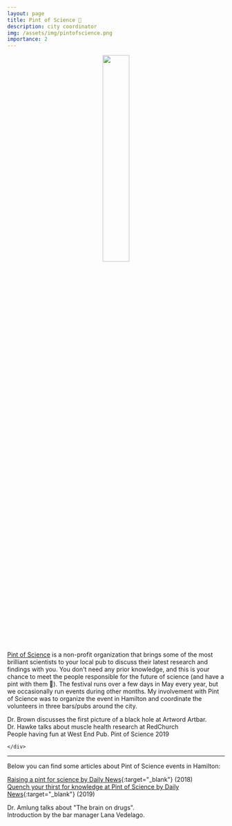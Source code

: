 ```yaml
---
layout: page
title: Pint of Science 🍺
description: city coordinator
img: /assets/img/pintofscience.png
importance: 2
---
```



<center>
	<img src="{{ site.baseurl }}/assets/img/pintofscience.png"  height="35%" width="35%">
</center>


<a href="https://pintofscience.com/" target="_href">Pint of Science</a> is a non-profit organization that brings some of the most brilliant scientists to your local pub to discuss their latest research and findings with you. You don't need any prior knowledge, and this is your chance to meet the people responsible for the future of science (and have a pint with them 🍻). The festival runs over a few days in May every year, but we occasionally run events during other months. My involvement with Pint of Science was to organize the event in Hamilton and coordinate the volunteers in three bars/pubs around the city.


<div class="row justify-content-sm-center">
    <div class="col-sm mt-3 mt-md-0">
        <img class="img-fluid" src="{{ site.baseurl }}/assets/img/pint-3.jpg" alt="" title="Dr. Brown discusses the first picture of a black hole at Artword Artbar" data-zoomable=""/>
				<div class="caption">
				     Dr. Brown discusses the first picture of a black hole at Artword Artbar.
				</div>
    </div>
    <div class="col-sm mt-3 mt-md-0">
        <img class="img-fluid"  src="{{ site.baseurl }}/assets/img/pint-2.jpg" alt="" title="Dr. Hawke talks about muscle health research at RedChurch" data-zoomable=""/>
				<div class="caption">
				     Dr. Hawke talks about muscle health research at RedChurch
				</div>
    </div>
    <div class="col-sm mt-3 mt-md-0">
        <img class="img-fluid" src="{{ site.baseurl }}/assets/img/pint-4.jpg" alt="" title="People having fun at West End Pub" data-zoomable=""/>
				<div class="caption">
				   People having fun at West End Pub. Pint of Science 2019
				</div>

    </div>
</div>

---

Below you can find some articles about Pint of Science events in Hamilton:

<i class="far fa-newspaper"></i>
 [Raising a pint for science by Daily News](https://dailynews.mcmaster.ca/articles/raising-a-pint-for-science/){:target="\_blank"} (2018) <br>
<i class="far fa-newspaper"></i>
 [Quench your thirst for knowledge at Pint of Science by Daily News](https://dailynews.mcmaster.ca/articles/quench-your-thirst-for-knowledge-at-pint-of-science/){:target="\_blank"} (2019)


<div class="row justify-content-sm-center">
    <div class="col-sm-6 mt-3 mt-md-0">
        <img class="img-fluid" src="{{ site.baseurl }}/assets/img/pint-5.jpg" alt="" title="Dr. Amlung talks about 'The brain on drugs'" data-zoomable=""/>
				<div class="caption">
				     Dr. Amlung talks about "The brain on drugs".
				</div>
    </div>
    <div class="col-sm-6 mt-3 mt-md-0">
        <img class="img-fluid" src="{{ site.baseurl }}/assets/img/pint-1.jpg" alt="" title=" Introduction by the bar manager Lana Vedelago." data-zoomable=""/>
				<div class="caption">
						 Introduction by the bar manager Lana Vedelago.
				</div>
    </div>
</div>
